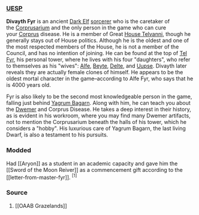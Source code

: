 ### [UESP](https://en.uesp.net/wiki/Morrowind:Divayth_Fyr)
**Divayth Fyr** is an ancient [Dark Elf](https://en.uesp.net/wiki/Morrowind:Dark_Elf "Morrowind:Dark Elf") [sorcerer](https://en.uesp.net/wiki/Morrowind:Sorcerer "Morrowind:Sorcerer") who is the caretaker of the [Corprusarium](https://en.uesp.net/wiki/Morrowind:Corprusarium "Morrowind:Corprusarium") and the only person in the game who can cure your [Corprus](https://en.uesp.net/wiki/Morrowind:Corprus "Morrowind:Corprus") disease. He is a member of Great [House Telvanni](https://en.uesp.net/wiki/Morrowind:House_Telvanni "Morrowind:House Telvanni"), though he generally stays out of House politics. Although he is the oldest and one of the most respected members of the House, he is not a member of the Council, and has no intention of joining. He can be found at the top of [Tel Fyr](https://en.uesp.net/wiki/Morrowind:Tel_Fyr "Morrowind:Tel Fyr"), his personal tower, where he lives with his four "daughters", who refer to themselves as his "wives": [Alfe](https://en.uesp.net/wiki/Morrowind:Alfe_Fyr "Morrowind:Alfe Fyr"), [Beyte](https://en.uesp.net/wiki/Morrowind:Beyte_Fyr "Morrowind:Beyte Fyr"), [Delte](https://en.uesp.net/wiki/Morrowind:Delte_Fyr "Morrowind:Delte Fyr"), and [Uupse](https://en.uesp.net/wiki/Morrowind:Uupse_Fyr "Morrowind:Uupse Fyr"). Divayth later reveals they are actually female clones of himself. He appears to be the oldest mortal character in the game–according to Alfe Fyr, who says that he is 4000 years old.

Fyr is also likely to be the second most knowledgeable person in the game, falling just behind [Yagrum Bagarn](https://en.uesp.net/wiki/Morrowind:Yagrum_Bagarn "Morrowind:Yagrum Bagarn"). Along with him, he can teach you about the [Dwemer](https://en.uesp.net/wiki/Lore:Dwemer "Lore:Dwemer") and Corprus Disease. He takes a deep interest in their history, as is evident in his workroom, where you may find many Dwemer artifacts, not to mention the Corprusarium beneath the halls of his tower, which he considers a "hobby". His luxurious care of Yagrum Bagarn, the last living Dwarf, is also a testament to his pursuits.
### Modded
Had [[Aryon]] as a student in an academic capacity and gave him the [[Sword of the Moon Reiver]] as a commencement gift according to the [[letter-from-master-fyr]]. <sup>[1]</sup>
### Source
1. [[OAAB Grazelands]]